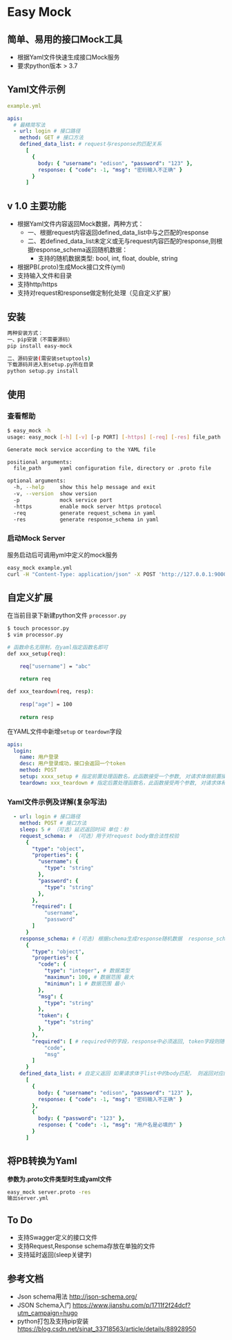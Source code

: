 # Easy Mock

## 简单、易用的接口Mock工具

- 根据Yaml文件快速生成接口Mock服务
- 要求python版本 > 3.7

## Yaml文件示例
```yaml
example.yml

apis:
  # 最精简写法
  - url: login # 接口路径
    method: GET # 接口方法
    defined_data_list: # request与response的匹配关系
      [
        {
          body: { "username": "edison", "password": "123" },
          response: { "code": -1, "msg": "密码输入不正确" }
        }
      ]
```

## v 1.0 主要功能
- 根据Yaml文件内容返回Mock数据，两种方式： 
  - 一、根据request内容返回defined_data_list中与之匹配的response
  - 二、若defined_data_list未定义或无与request内容匹配的response,则根据response_schema返回随机数据：
    - 支持的随机数据类型: bool, int, float, double, string
- 根据PB(.proto)生成Mock接口文件(yml)
- 支持输入文件和目录
- 支持http/https
- 支持对request和response做定制化处理（见自定义扩展）


## 安装

```sh
两种安装方式：
一、pip安装（不需要源码）
pip install easy-mock

二、源码安装(需安装setuptools)
下载源码并进入到setup.py所在目录
python setup.py install
```

## 使用

### 查看帮助

```sh
$ easy_mock -h
usage: easy_mock [-h] [-v] [-p PORT] [-https] [-req] [-res] file_path

Generate mock service according to the YAML file

positional arguments:
  file_path      yaml configuration file, directory or .proto file

optional arguments:
  -h, --help     show this help message and exit
  -v, --version  show version
  -p             mock service port
  -https         enable mock server https protocol
  -req           generate request_schema in yaml
  -res           generate response_schema in yaml

```

### 启动Mock Server
服务启动后可调用yml中定义的mock服务
```sh
easy_mock example.yml
curl -H "Content-Type: application/json" -X POST 'http://127.0.0.1:9000/login' -d '{"username":"edison", "password": "123"}' | python -m json.tool
```


## 自定义扩展

在当前目录下新建python文件 `processor.py`

```sh
$ touch processor.py
$ vim processor.py

# 函数命名无限制，在yaml指定函数名即可 
def xxx_setup(req): 

    req["username"] = "abc"
   
    return req

def xxx_teardown(req, resp):
 
    resp["age"] = 100
    
    return resp
```

在YAML文件中新增`setup` or `teardown`字段

```yaml
apis:
  login:
    name: 用户登录
    desc: 用户登录成功，接口会返回一个token
    method: POST
    setup: xxxx_setup # 指定前置处理函数名，此函数接受一个参数, 对请求体做前置操作
    teardown: xxx_teardown # 指定后置处理函数名，此函数接受两个参数, 对请求体和响应体做后置操作
```

### Yaml文件示例及详解(复杂写法)
```yaml
  - url: login # 接口路径
    method: POST # 接口方法
    sleep: 5 # （可选）延迟返回时间 单位：秒
    request_schema: # （可选）用于对request body做合法性校验
      {
        "type": "object",
        "properties": {
          "username": {
            "type": "string"
          },
          "password": {
            "type": "string"
          },
        },
        "required": [
            "username",
            "password"
        ]
      }
    response_schema: # (可选) 根据schema生成response随机数据  response_schema 和 defined_data_list 二者不可全为空
      {
        "type": "object",
        "properties": {
          "code": {
            "type": "integer", # 数据类型
            "maximun": 100, # 数据范围 最大
            "minimun": 1 # 数据范围 最小
          },
          "msg": {
            "type": "string"
          },
          "token": {
            "type": "string"
          },
        },
        "required": [ # required中的字段，response中必须返回, token字段则随机返回
            "code",
            "msg"
        ]
      }
    defined_data_list: # 自定义返回 如果请求体于list中的body匹配， 则返回对应的response  response_schema 和 defined_data_list必须有一个匹配
      [
        {
          body: { "username": "edison", "password": "123" },
          response: { "code": -1, "msg": "密码输入不正确" }
        },
        {
          body: { "password": "123" },
          response: { "code": -1, "msg": "用户名是必填的" }
        }
      ]
```


## 将PB转换为Yaml

**参数为.proto文件类型时生成yaml文件**
```sh
easy_mock server.proto -res
输出server.yml
```

## To Do

- 支持Swagger定义的接口文件
- 支持Request,Response schema存放在单独的文件
- 支持延时返回(sleep关键字)


## 参考文档

- Json schema用法 http://json-schema.org/
- JSON Schema入门 https://www.jianshu.com/p/1711f2f24dcf?utm_campaign=hugo
- python打包及支持pip安装 https://blog.csdn.net/sinat_33718563/article/details/88928950

